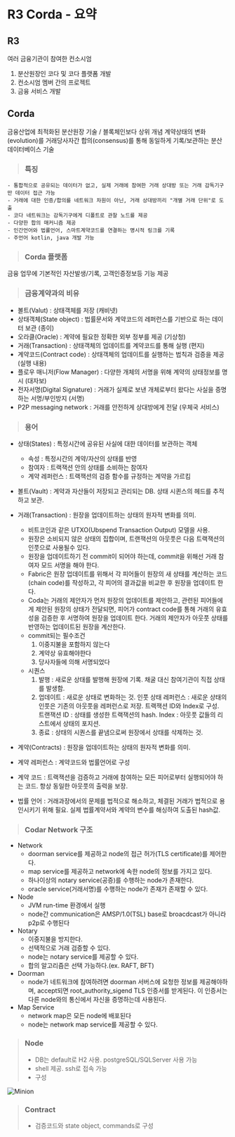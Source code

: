 # R3 Corda - 요약

## R3
여러 금융기관이 참여한 컨소시엄 
1. 분산원장인 코다 및 코다 플랫폼 개발
2. 컨소시엄 멤버 간의 프로젝트
3. 금융 서비스 개발

## Corda 
금융산업에 최적화된 분산원장 기술 / 블록체인보다 상위 개념
계약상태의 변화(evolution)를 거래당사자간 합의(consensus)를 통해 동일하게 기록/보관하는 분산 데이터베이스 기술

>### 특징
	- 통합적으로 공유되는 데이터가 없고, 실제 거래에 참여한 거래 상대방 또는 거래 감독기구만 데이터 접근 가능
	- 거래에 대한 인증/합의를 네트워크 차원이 아닌, 거래 상대방끼리 "개별 거래 단위"로 도출
	- 코다 네트워크는 감독기구에게 디폴트로 관찰 노드를 제공
	- 다양한 합의 매커니즘 제공
	- 인간언어와 법률언어, 스마트계약코드를 연결하는 명시적 링크를 기록
	- 주언어 kotlin, java 개발 가능

>### Corda 플랫폼
금융 업무에 기본적인 자산발생/기록, 고객인증정보등 기능 제공

>### 금융계약과의 비유

* 볼트(Valut) : 상태객체를 저장 (캐비넷)
* 상태객체(State object) : 법률문서와 계약코드의 레퍼런스를 기반으로 하는 데이터 보관 (종이)
* 오라클(Oracle) : 계약에 필요한 정확한 외부 정부를 제공 (기상청)
* 거래(Transaction) : 상태객체의 업데이트를 계약코드를 통해 실행 (편지)
* 계약코드(Contract code) : 상태객체의 업데이트를 실행하는 법칙과 검증을 제공 (실행 내용)
* 플로우 매니저(Flow Manager) : 다양한 개체의 서명을 위해 계약의 상태정보를 명시 (대자보)
* 전자서명(Digital Signature) : 거래가 실제로 보낸 개체로부터 왔다는 사실을 증명하는 서명/부인방지 (서명)
* P2P messaging network : 거래를 안전하게 상대방에게 전달 (우체국 서비스)

>### 용어
* 상태(States) : 특정시간에 공유된 사실에 대한 데이터를 보관하는 객체
	- 속성 : 특정시간의 계약/자산의 상태를 반영
	- 참여자 : 트랙잭션 안의 상태를 소비하는 참여자
	- 계약 레퍼런스 : 트랙잭션의 검증 함수를 규정하는 계약을 가르킴

* 볼트(Vault) : 계약과 자산들이 저장되고 관리되는 DB. 상태 시퀸스의 헤드를 추적하고 보관.
* 거래(Transaction) : 원장을 업데이트하는 상태의 원자적 변화를 의미.
	- 비트코인과 같은 UTXO(Ubspend Transaction Output) 모델을 사용.
	- 원장은 소비되지 않은 상태의 집합이며, 트랜잭션의 아웃풋은 다음 트랙잭션의 인풋으로 사용될수 있다.
    - 원장을 업데이트하기 전 commit이 되어야 하는데, commit을 위해선 거래 참여자 모드 서명을 해야 한다. 
    - Fabric은 원장 업데이트를 위해서 각 피어들이 원장의 새 상태를 계산하는 코드(chain code)를 작성하고, 
      각 피어의 결과값을 비교한 후 원장을 업데이트 한다.
    - Coda는 거래의 제안자가 먼저 원장의 업데이트를 제안하고, 관련된 피어들에게 제안된 원장의 상태가 전달되면,
	  피어가 contract code를 통해 거래의 유효성을 검증한 후 서명하여 원장을 업데이트 한다.
      거래의 제안자가 아웃풋 상태를 반영하는 업데이트된 원장을 계산한다.
    - commit되는 필수조건
    	1. 이중지불을 포함하지 않는다
    	2. 계약상 유효해야한다
    	3. 당사자들에 의해 서명되었다
	- 시퀀스
		1. 발행 : 새로운 상태를 발행해 원장에 기록. 채굴 대신 참여기관이 직접 상태를 발생함.
    	2. 업데이트 : 새로운 상태로 변화하는 것.
			인풋 상태 레퍼런스 : 새로운 상태의 인풋은 기존의 아웃풋을 레퍼런스로 저장. 트랙잭션 ID와 Index로 구성. 	
    		트랜잭션 ID : 상태를 생성한 트랙잭션의 hash.
    		Index : 아웃풋 값들의 리스트에서 상태의 포지션.
		3. 종료 : 상태의 시퀀스를 끝냄으로써 원장에서 상태를 삭제하는 것.
* 계약(Contracts) : 원장을 업데이트하는 상태의 원자적 변화를 의미.
* 계약 레퍼런스 : 계약코드와 법률언어로 구성
* 계약 코드 : 트랙잭션을 검증하고 거래에 참여하는 모든 피어로부터 실행되어야 하는 코드. 
항상 동일한 아웃풋의 출력을 보장.
* 법률 언어 : 거래과장에서의 문제를 법적으로 해소하고, 체결된 거래가 법적으로 용인시키기 위해 필요. 
실제 법률계약서와 계약의 변수를 해싱하여 도출된 hash값.


>### Codar Network 구조
* Network
	- doorman service를 제공하고 node의 접근 허가(TLS certificate)를 제어한다. 
	- map service를 제공하고 network에 속한 node의 정보를 가지고 있다.
	- 하나이상의 notary service(공증)를 수행하는 node가 존재한다.
	- oracle service(거래서명)를 수행하는 node가 존재가 존재할 수 있다.
* Node
	- JVM run-time 환경에서 실행
	- node간 communication은 AMSP/1.0(TSL) base로 broacdcast가 아니라 p2p로 수행된다
* Notary 
 	- 이중지불을 방지한다.
 	- 선택적으로 거래 검증할 수 있다.
 	- node는 notary service를 제공할 수 있다.
 	- 합의 알고리즘은 선택 가능하다.(ex. RAFT, BFT)
* Doorman
	- node가 네트워크에 참여하려면 doorman 서버스에 요청한 정보를 제공해야하며, 
accept되면 root_authority_sigend TLS 인증서를 받게된다. 이 인증서는 다른 node와의 통신에서 자신을 증명하는데 사용된다.
* Map Service
	- network map은 모든 node에 배포된다
	- node는 network map service를 제공할 수 있다.

>### Node
>* DB는 default로 H2 사용. postgreSQL/SQLServer 사용 가능
>* shell 제공. ssh로 접속 가능
>* 구성

![Minion](https://docs.corda.r3.com/_images/node-diagram.png)


>### Contract
>* 검증코드와 state object, commands로 구성
